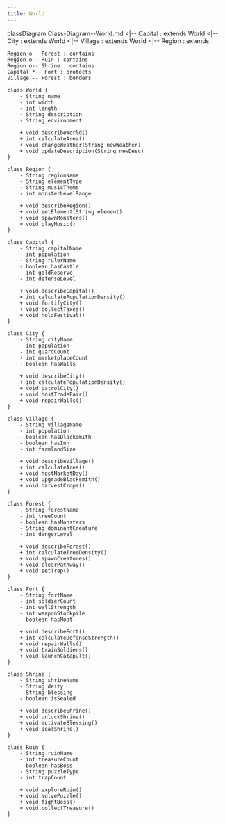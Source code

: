 ```yaml
---
title: World
---
```


classDiagram
    Class-Diagram--World.md <|-- Capital : extends
    World <|-- City : extends
    World <|-- Village : extends
    World <|-- Region : extends
    
    Region o-- Forest : contains
    Region o-- Ruin : contains
    Region o-- Shrine : contains
    Capital *-- Fort : protects
    Village -- Forest : borders
    
    class World {
        - String name
        - int width
        - int length
        - String description
        - String environment

        + void describeWorld()
        + int calculateArea()
        + void changeWeather(String newWeather)
        + void updateDescription(String newDesc)
    }

    class Region {
        - String regionName
        - String elementType
        - String musicTheme
        - int monsterLevelRange

        + void describeRegion()
        + void setElement(String element)
        + void spawnMonsters()
        + void playMusic()
    }

    class Capital {
        - String capitalName
        - int population
        - String rulerName
        - boolean hasCastle
        - int goldReserve
        - int defenseLevel

        + void describeCapital()
        + int calculatePopulationDensity()
        + void fortifyCity()
        + void collectTaxes()
        + void holdFestival()
    }

    class City {
        - String cityName
        - int population
        - int guardCount
        - int marketplaceCount
        - boolean hasWalls

        + void describeCity()
        + int calculatePopulationDensity()
        + void patrolCity()
        + void hostTradeFair()
        + void repairWalls()
    }

    class Village {
        - String villageName
        - int population
        - boolean hasBlacksmith
        - boolean hasInn
        - int farmlandSize

        + void describeVillage()
        + int calculateArea()
        + void hostMarketDay()
        + void upgradeBlacksmith()
        + void harvestCrops()
    }

    class Forest {
        - String forestName
        - int treeCount
        - boolean hasMonsters
        - String dominantCreature
        - int dangerLevel

        + void describeForest()
        + int calculateTreeDensity()
        + void spawnCreatures()
        + void clearPathway()
        + void setTrap()
    }

    class Fort {
        - String fortName
        - int soldierCount
        - int wallStrength
        - int weaponStockpile
        - boolean hasMoat

        + void describeFort()
        + int calculateDefenseStrength()
        + void repairWalls()
        + void trainSoldiers()
        + void launchCatapult()
    }

    class Shrine {
        - String shrineName
        - String deity
        - String blessing
        - boolean isSealed

        + void describeShrine()
        + void unlockShrine()
        + void activateBlessing()
        + void sealShrine()
    }

    class Ruin {
        - String ruinName
        - int treasureCount
        - boolean hasBoss
        - String puzzleType
        - int trapCount

        + void exploreRuin()
        + void solvePuzzle()
        + void fightBoss()
        + void collectTreasure()
    }
